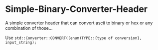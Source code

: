 # Simple-Binary-Converter-Header
A simple converter header that can convert ascii to binary or hex or any combination of those...

Use ```std::Converter::CONVERT((enum)TYPE::{type of conversion}, input_string);```

